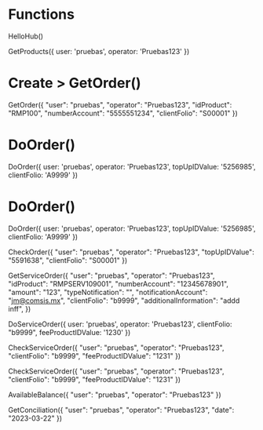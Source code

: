 # Functions

HelloHub()

GetProducts({
    user: 'pruebas',
    operator: 'Pruebas123'
})

# Create > GetOrder()

GetOrder({
    "user": "pruebas",
    "operator": "Pruebas123",
    "idProduct": "RMP100",
    "numberAccount": "5555551234",
    "clientFolio": "S00001"
})

# DoOrder()

DoOrder({
    user: 'pruebas',
    operator: 'Pruebas123',
    topUpIDValue: '5256985',
    clientFolio: 'A9999'
})


# DoOrder()

DoOrder({
    user: 'pruebas',
    operator: 'Pruebas123',
    topUpIDValue: '5256985',
    clientFolio: 'A9999'
})

CheckOrder({
    "user": "pruebas",
    "operator": "Pruebas123",
    "topUpIDValue": "5591638",
    "clientFolio": "S00001"
})


GetServiceOrder({
    "user": "pruebas",
    "operator": "Pruebas123",
    "idProduct": "RMPSERV109001",
    "numberAccount": "12345678901",
    "amount": "123",
    "typeNotification": "",
    "notificationAccount": "jm@comsis.mx",
    "clientFolio": "b9999",
    "additionalInformation": "addd  inff",
})


DoServiceOrder({
    user: 'pruebas',
    operator: 'Pruebas123',
    clientFolio: "b9999",
    feeProductIDValue: '1230'
})


CheckServiceOrder({
    "user": "pruebas",
    "operator": "Pruebas123",
    "clientFolio": "b9999",
    "feeProductIDValue": "1231"
})

CheckServiceOrder({
    "user": "pruebas",
    "operator": "Pruebas123",
    "clientFolio": "b9999",
    "feeProductIDValue": "1231"
})


AvailableBalance({
    "user": "pruebas",
    "operator": "Pruebas123"
})


GetConciliation({
    "user": "pruebas",
    "operator": "Pruebas123",
    "date": "2023-03-22"
})
